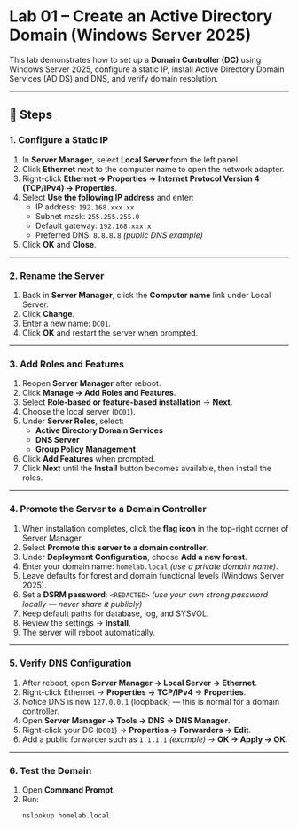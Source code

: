 # Lab 01 – Create an Active Directory Domain (Windows Server 2025)

This lab demonstrates how to set up a **Domain Controller (DC)** using Windows Server 2025, configure a static IP, install Active Directory Domain Services (AD DS) and DNS, and verify domain resolution.

---

## 🧩 Steps

### 1. Configure a Static IP
1. In **Server Manager**, select **Local Server** from the left panel.  
2. Click **Ethernet** next to the computer name to open the network adapter.  
3. Right-click **Ethernet → Properties → Internet Protocol Version 4 (TCP/IPv4) → Properties**.  
4. Select **Use the following IP address** and enter:
   - IP address: `192.168.xxx.xx`
   - Subnet mask: `255.255.255.0`
   - Default gateway: `192.168.xxx.x`
   - Preferred DNS: `8.8.8.8` *(public DNS example)*
5. Click **OK** and **Close**.

---

### 2. Rename the Server
1. Back in **Server Manager**, click the **Computer name** link under Local Server.  
2. Click **Change**.  
3. Enter a new name: `DC01`.  
4. Click **OK** and restart the server when prompted.

---

### 3. Add Roles and Features
1. Reopen **Server Manager** after reboot.  
2. Click **Manage → Add Roles and Features**.  
3. Select **Role-based or feature-based installation** → **Next**.  
4. Choose the local server (`DC01`).  
5. Under **Server Roles**, select:
   - **Active Directory Domain Services**
   - **DNS Server**
   - **Group Policy Management**
6. Click **Add Features** when prompted.  
7. Click **Next** until the **Install** button becomes available, then install the roles.

---

### 4. Promote the Server to a Domain Controller
1. When installation completes, click the **flag icon** in the top-right corner of Server Manager.  
2. Select **Promote this server to a domain controller**.  
3. Under **Deployment Configuration**, choose **Add a new forest**.  
4. Enter your domain name: `homelab.local` *(use a private domain name)*.  
5. Leave defaults for forest and domain functional levels (Windows Server 2025).  
6. Set a **DSRM password**: `<REDACTED>` *(use your own strong password locally — never share it publicly)*
7. Keep default paths for database, log, and SYSVOL.  
8. Review the settings → **Install**.  
9. The server will reboot automatically.

---

### 5. Verify DNS Configuration
1. After reboot, open **Server Manager → Local Server → Ethernet**.  
2. Right-click Ethernet → **Properties → TCP/IPv4 → Properties**.  
3. Notice DNS is now `127.0.0.1` (loopback) — this is normal for a domain controller.  
4. Open **Server Manager → Tools → DNS → DNS Manager**.  
5. Right-click your DC (`DC01`) → **Properties → Forwarders → Edit**.  
6. Add a public forwarder such as `1.1.1.1` *(example)* → **OK → Apply → OK**.

---

### 6. Test the Domain
1. Open **Command Prompt**.  
2. Run:
   ```bash
   nslookup homelab.local
